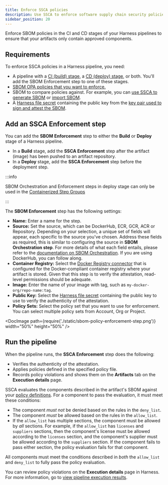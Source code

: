 ```yaml
---
title: Enforce SSCA policies
description: Use SSCA to enforce software supply chain security policies.
sidebar_position: 20
---
```


Enforce SBOM policies in the CI and CD stages of your Harness pipelines to ensure that your artifacts only contain approved components.

## Requirements

To enforce SSCA policies in a Harness pipeline, you need:

* A pipeline with a [CI (build) stage](/docs/continuous-integration/use-ci/prep-ci-pipeline-components), a [CD (deploy) stage](/docs/continuous-delivery/get-started/key-concepts#stage), or both. You'll add the SBOM Enforcement step to one of these stages.
* [SBOM OPA policies that you want to enforce.](./create-ssca-policies.md)
* SBOM to compare policies against. For example, you can [use SSCA to generate SBOM](../sbom/generate-sbom.md) or [import SBOM](../sbom/ingest-sbom-data.md).
* A [Harness file secret](/docs/platform/secrets/add-file-secrets) containing the public key from the [key pair used to sign and attest the SBOM](../sbom/generate-sbom.md#generate-a-key-pair).

## Add an SSCA Enforcement step

You can add the **SBOM Enforcement** step to either the **Build** or **Deploy** stage of a Harness pipeline.

* In a **Build** stage, add the **SSCA Enforcement** step after the artifact (image) has been pushed to an artifact repository.
* In a **Deploy** stage, add the **SSCA Enforcement** step before the deployment step.

:::info

SBOM Orchestration and Enforcement steps in deploy stage can only be used in the [Containerized Step Groups](/docs/continuous-delivery/x-platform-cd-features/cd-steps/containerized-steps/containerized-step-groups.md)

:::

The **SBOM Enforcement** step has the following settings:

* **Name:** Enter a name for the step.
* **Source:** Set the source, which can be DockerHub, ECR, GCR, ACR or Repository. Depending on your selection, a unique set of fields will appear, each specific to the source you've chosen. Address these fields as required, this is similar to configuring the source in **SBOM Orchestration step**. For more details of what each field entails, please refer to the [documentation on SBOM Orchestration](/docs/software-supply-chain-assurance/sbom/generate-sbom#add-the-sbom-orchestration-step). If you are using DockerHub, you can follow along. 
* **Container Registry:** Select the [Docker Registry connector](/docs/platform/connectors/cloud-providers/ref-cloud-providers/docker-registry-connector-settings-reference) that is configured for the Docker-compliant container registry where your artifact is stored. Given that this step is to verify the attestation, read-level permissions should be adequate.
* **Image:** Enter the name of your image with tag, such as `my-docker-org/repo-name:tag`.
* **Public Key:** Select the [Harness file secret](/docs/platform/secrets/add-file-secrets) containing the public key to use to verify the authenticity of the attestation.
* **Policy Sets:** Select the policy set that you want to use for enforcement. You can select multiple policy sets from Account, Org or Project.

<DocImage path={require('./static/sbom-policy-enforcement-step.png')} width="50%" height="50%" />

## Run the pipeline

When the pipeline runs, the **SSCA Enforcement** step does the following:

* Verifies the authenticity of the attestation.
* Applies policies defined in the specified policy file.
* Records policy violations and shows them on the **Artifacts** tab on the **Execution details** page.

SSCA evaluates the components described in the artifact's SBOM against your [policy definitions](./define-ssca-policies.md). For a component to pass the evaluation, it must meet these conditions:

* The component *must not* be denied based on the rules in the `deny_list`.
* The component *must* be allowed based on the rules in the `allow_list`.
* If the `allow_list` has multiple sections, the component must be allowed by *all* sections. For example, if the `allow_list` has `licenses` and `suppliers` sections, then the component's license must be allowed according to the `licenses` section, and the component's supplier must be allowed according to the `suppliers` section. If the component fails to pass either section, the policy evaluation fails for that component.

All components must meet the conditions described in *both* the `allow_list` and `deny_list` to fully pass the policy evaluation.

You can review policy violations on the **Execution details** page in Harness. For more information, go to [view pipeline execution results](../ssca-view-results.md).

